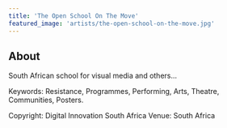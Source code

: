 ```yaml
---
title: 'The Open School On The Move'
featured_image: 'artists/the-open-school-on-the-move.jpg'
---
```


## About

South African school for visual media and others...

Keywords:
Resistance, Programmes, Performing, Arts, Theatre, Communities, Posters. 

Copyright:
Digital Innovation South Africa
Venue:
South Africa

